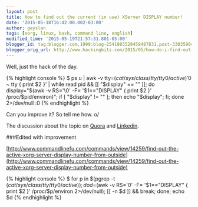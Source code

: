 ```yaml
---
layout: post
title: How to find out the current (in use) XServer DISPLAY number!
date: '2015-05-18T16:42:00.002-03:00'
author: geyslan
tags: [xorg, linux, bash, command line, english]
modified_time: '2015-05-19T21:57:31.801-03:00'
blogger_id: tag:blogger.com,1999:blog-2541885528459487831.post-3303590453568159596
blogger_orig_url: http://www.hackingbits.com/2015/05/how-do-i-find-out-current-in-use.html
---
```


Well, just the hack of the day.

<!--more-->

{% highlight console %}
$ ps u | awk -v tty=$(cat /sys/class/tty/tty0/active) '$0 ~ tty { print $2  }' | while read pid && [[ "$display" == "" ]]; do  display="$(awk -v RS='\0' -F= '$1=="DISPLAY" { print $2 }' /proc/$pid/environ)"; if [ "$display" != "" ]; then echo "$display"; fi; done 2>/dev/null
:0
{% endhighlight %}

Can you improve it? So tell me how. o/

The discussion about the topic on [Quora](http://www.quora.com/How-do-I-find-out-the-current-in-use-XServer-DISPLAY-number) and [Linkedin](https://www.linkedin.com/grp/post/65688-6005477964035211267).

###Edited with improvement

[http://www.commandlinefu.com/commands/view/14259/find-out-the-active-xorg-server-display-number-from-outside](http://www.commandlinefu.com/commands/view/14259/find-out-the-active-xorg-server-display-number-from-outside)

{% highlight console %}
$ for p in $(pgrep -t $(cat /sys/class/tty/tty0/active)); do d=$(awk -v RS='0' -F= '$1=="DISPLAY" { print $2 }' /proc/$p/environ 2>/dev/null); [[ -n $d ]] && break; done; echo $d
{% endhighlight %}
